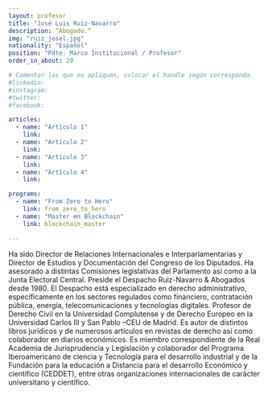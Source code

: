 ```yaml
---
layout: profesor
title: "José Luis Ruiz-Navarro"
description: “Abogado.“
img: "ruiz_josel.jpg"
nationality: "Español"
position: "Pdte. Marco Institucional / Profesor"
order_in_about: 20

# Comentar las que no apliquen, colocar el handle según corresponda.
#linkedin:
#instagram: 
#twitter:
#facebook:

articles:
  - name: "Artículo 1"
    link:
  - name: "Artículo 2"
    link:
  - name: "Artículo 3"
    link:
  - name: "Artículo 4"
    link:

programs:
  - name: "From Zero to Hero"
    link: from_zero_to_hero
  - name: "Master en Blockchain"
    link: blockchain_master

---
```



Ha sido Director de Relaciones Internacionales e Interparlamentarias y Director
de Estudios y Documentación del Congreso de los Diputados. Ha asesorado a
distintas Comisiones legislativas del Parlamento así como a la Junta Electoral
Central.
Preside el Despacho Ruiz-Navarro & Abogados desde 1980. El Despacho está
especializado en derecho administrativo, específicamente en los sectores
regulados como financiero, contratación pública, energía, telecomunicaciones y
tecnologías digitales.
Profesor de Derecho Civil en la Universidad Complutense y de Derecho Europeo en
la Universidad Carlos III y San Pablo –CEU de Madrid.
Es autor de distintos libros jurídicos y de numerosos artículos en revistas de
derecho así como colaborador en diarios económicos.
Es miembro correspondiente de la Real Academia de Jurisprudencia y Legislación y
colaborador del Programa Iberoamericano de ciencia y Tecnología para el
desarrollo industrial y de la Fundación para la educación a Distancia para el
desarrollo Económico y científico (CEDDET), entre otras organizaciones
internacionales de carácter universitario y científico.
